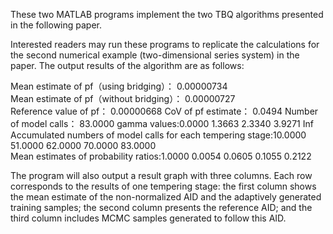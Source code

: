 These two MATLAB programs implement the two TBQ algorithms presented in the following paper.

Interested readers may run these programs to replicate the calculations for the second numerical example (two-dimensional series system) in the paper. The output results of the algorithm are as follows:

Mean estimate of pf（using bridging）： 0.00000734                                   
Mean estimate of pf（without bridging）： 0.00000727                                                                                           
Reference value of pf： 0.00000668
CoV of pf estimate： 0.0494
Number of model calls： 83.0000
gamma values:0.0000  1.3663  2.3340  3.9271  Inf  
Accumulated numbers of model calls for each tempering stage:10.0000  51.0000  62.0000  70.0000  83.0000  
Mean estimates of probability ratios:1.0000  0.0054  0.0605  0.1055  0.2122 

 The program will also output a result graph with three columns. Each row corresponds to the results of one tempering stage: the first column shows the mean estimate of the non-normalized AID and the adaptively generated training samples; the second column presents the reference AID; and the third column includes MCMC samples generated to follow this AID.
